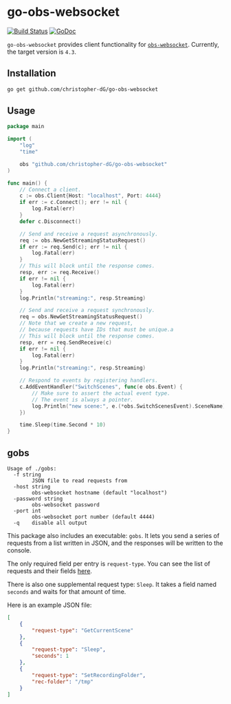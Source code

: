 # go-obs-websocket

[![Build Status](https://travis-ci.com/christopher-dG/go-obs-websocket.svg?branch=master)](https://travis-ci.com/christopher-dG/go-obs-websocket)
[![GoDoc](https://godoc.org/github.com/christopher-dG/go-obs-websocket?status.svg)](https://godoc.org/github.com/christopher-dG/go-obs-websocket)

`go-obs-websocket` provides client functionality for [`obs-websocket`](https://github.com/Palakis/obs-websocket).
Currently, the target version is `4.3`.

## Installation

```sh
go get github.com/christopher-dG/go-obs-websocket
```

## Usage

```go
package main

import (
	"log"
	"time"

	obs "github.com/christopher-dG/go-obs-websocket"
)

func main() {
	// Connect a client.
	c := obs.Client{Host: "localhost", Port: 4444}
	if err := c.Connect(); err != nil {
		log.Fatal(err)
	}
	defer c.Disconnect()

	// Send and receive a request asynchronously.
	req := obs.NewGetStreamingStatusRequest()
	if err := req.Send(c); err != nil {
		log.Fatal(err)
	}
	// This will block until the response comes.
	resp, err := req.Receive()
	if err != nil {
		log.Fatal(err)
	}
	log.Println("streaming:", resp.Streaming)

	// Send and receive a request synchronously.
	req = obs.NewGetStreamingStatusRequest()
	// Note that we create a new request,
	// because requests have IDs that must be unique.a
	// This will block until the response comes.
	resp, err = req.SendReceive(c)
	if err != nil {
		log.Fatal(err)
	}
	log.Println("streaming:", resp.Streaming)

	// Respond to events by registering handlers.
	c.AddEventHandler("SwitchScenes", func(e obs.Event) {
		// Make sure to assert the actual event type.
		// The event is always a pointer.
		log.Println("new scene:", e.(*obs.SwitchScenesEvent).SceneName)
	})

	time.Sleep(time.Second * 10)
}
```

## gobs

```
Usage of ./gobs:
  -f string
    	JSON file to read requests from
  -host string
    	obs-websocket hostname (default "localhost")
  -password string
    	obs-websocket password
  -port int
    	obs-websocket port number (default 4444)
  -q	disable all output
```

This package also includes an executable: `gobs`.
It lets you send a series of requests from a list written in JSON, and the responses will be written to the console.

The only required field per entry is `request-type`.
You can see the list of requests and their fields [here](https://github.com/Palakis/obs-websocket/blob/4.3-maintenance/docs/generated/protocol.md).

There is also one supplemental request type: `Sleep`.
It takes a field named `seconds` and waits for that amount of time.

Here is an example JSON file:

```json
[
    {
        "request-type": "GetCurrentScene"
    },
    {
        "request-type": "Sleep",
        "seconds": 1
    },
    {
        "request-type": "SetRecordingFolder",
        "rec-folder": "/tmp"
    }
]
```
